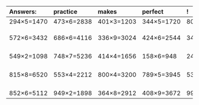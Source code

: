| Answers: | practice | makes | perfect | ! |
| :--- | :--- | :--- | :--- | :--- |
| 294×5=1470 | 473×6=2838 | 401×3=1203 | 344×5=1720 | 808×7=5656 | 
|   |   |   |   |   | 
|   |   |   |   |   | 
|   |   |   |   |   | 
| 572×6=3432 | 686×6=4116 | 336×9=3024 | 424×6=2544 | 342×4=1368 | 
|   |   |   |   |   | 
|   |   |   |   |   | 
|   |   |   |   |   | 
|   |   |   |   |   | 
| 549×2=1098 | 748×7=5236 | 414×4=1656 | 158×6=948 | 246×4=984 | 
|   |   |   |   |   | 
|   |   |   |   |   | 
|   |   |   |   |   | 
|   |   |   |   |   | 
| 815×8=6520 | 553×4=2212 | 800×4=3200 | 789×5=3945 | 532×6=3192 | 
|   |   |   |   |   | 
|   |   |   |   |   | 
|   |   |   |   |   | 
|   |   |   |   |   | 
| 852×6=5112 | 949×2=1898 | 364×8=2912 | 408×9=3672 | 998×7=6986 | 
